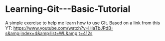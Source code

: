 # Learning-Git---Basic-Tutorial
A simple exercise to help me learn how to use GIt. Based on a link from this YT: https://www.youtube.com/watch?v=IHaTbJPdB-s&amp;index=4&amp;list=WL&amp;t=412s
